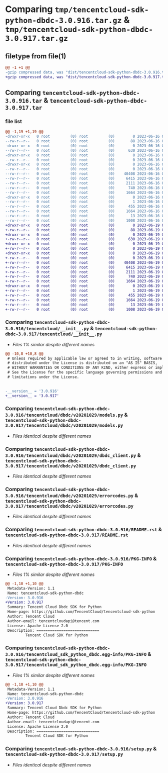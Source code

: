 # Comparing `tmp/tencentcloud-sdk-python-dbdc-3.0.916.tar.gz` & `tmp/tencentcloud-sdk-python-dbdc-3.0.917.tar.gz`

## filetype from file(1)

```diff
@@ -1 +1 @@
-gzip compressed data, was "dist/tencentcloud-sdk-python-dbdc-3.0.916.tar", last modified: Fri Jun 16 00:32:14 2023, max compression
+gzip compressed data, was "dist/tencentcloud-sdk-python-dbdc-3.0.917.tar", last modified: Mon Jun 19 00:23:34 2023, max compression
```

## Comparing `tencentcloud-sdk-python-dbdc-3.0.916.tar` & `tencentcloud-sdk-python-dbdc-3.0.917.tar`

### file list

```diff
@@ -1,19 +1,19 @@
-drwxr-xr-x   0 root         (0) root         (0)        0 2023-06-16 00:32:14.000000 tencentcloud-sdk-python-dbdc-3.0.916/
--rw-r--r--   0 root         (0) root         (0)       88 2023-06-16 00:32:14.000000 tencentcloud-sdk-python-dbdc-3.0.916/setup.cfg
-drwxr-xr-x   0 root         (0) root         (0)        0 2023-06-16 00:32:14.000000 tencentcloud-sdk-python-dbdc-3.0.916/tencentcloud/
--rw-r--r--   0 root         (0) root         (0)      630 2023-06-16 00:32:13.000000 tencentcloud-sdk-python-dbdc-3.0.916/tencentcloud/__init__.py
-drwxr-xr-x   0 root         (0) root         (0)        0 2023-06-16 00:32:14.000000 tencentcloud-sdk-python-dbdc-3.0.916/tencentcloud/dbdc/
--rw-r--r--   0 root         (0) root         (0)        0 2023-06-16 00:32:13.000000 tencentcloud-sdk-python-dbdc-3.0.916/tencentcloud/dbdc/__init__.py
-drwxr-xr-x   0 root         (0) root         (0)        0 2023-06-16 00:32:14.000000 tencentcloud-sdk-python-dbdc-3.0.916/tencentcloud/dbdc/v20201029/
--rw-r--r--   0 root         (0) root         (0)        0 2023-06-16 00:32:13.000000 tencentcloud-sdk-python-dbdc-3.0.916/tencentcloud/dbdc/v20201029/__init__.py
--rw-r--r--   0 root         (0) root         (0)    40408 2023-06-16 00:32:13.000000 tencentcloud-sdk-python-dbdc-3.0.916/tencentcloud/dbdc/v20201029/models.py
--rw-r--r--   0 root         (0) root         (0)     6415 2023-06-16 00:32:13.000000 tencentcloud-sdk-python-dbdc-3.0.916/tencentcloud/dbdc/v20201029/dbdc_client.py
--rw-r--r--   0 root         (0) root         (0)     2111 2023-06-16 00:32:13.000000 tencentcloud-sdk-python-dbdc-3.0.916/tencentcloud/dbdc/v20201029/errorcodes.py
--rw-r--r--   0 root         (0) root         (0)      740 2023-06-16 00:32:13.000000 tencentcloud-sdk-python-dbdc-3.0.916/README.rst
--rw-r--r--   0 root         (0) root         (0)     1664 2023-06-16 00:32:14.000000 tencentcloud-sdk-python-dbdc-3.0.916/PKG-INFO
-drwxr-xr-x   0 root         (0) root         (0)        0 2023-06-16 00:32:14.000000 tencentcloud-sdk-python-dbdc-3.0.916/tencentcloud_sdk_python_dbdc.egg-info/
--rw-r--r--   0 root         (0) root         (0)        1 2023-06-16 00:32:14.000000 tencentcloud-sdk-python-dbdc-3.0.916/tencentcloud_sdk_python_dbdc.egg-info/dependency_links.txt
--rw-r--r--   0 root         (0) root         (0)      455 2023-06-16 00:32:14.000000 tencentcloud-sdk-python-dbdc-3.0.916/tencentcloud_sdk_python_dbdc.egg-info/SOURCES.txt
--rw-r--r--   0 root         (0) root         (0)     1664 2023-06-16 00:32:14.000000 tencentcloud-sdk-python-dbdc-3.0.916/tencentcloud_sdk_python_dbdc.egg-info/PKG-INFO
--rw-r--r--   0 root         (0) root         (0)       13 2023-06-16 00:32:14.000000 tencentcloud-sdk-python-dbdc-3.0.916/tencentcloud_sdk_python_dbdc.egg-info/top_level.txt
--rw-r--r--   0 root         (0) root         (0)     1008 2023-06-16 00:32:13.000000 tencentcloud-sdk-python-dbdc-3.0.916/setup.py
+drwxr-xr-x   0 root         (0) root         (0)        0 2023-06-19 00:23:34.000000 tencentcloud-sdk-python-dbdc-3.0.917/
+-rw-r--r--   0 root         (0) root         (0)       88 2023-06-19 00:23:34.000000 tencentcloud-sdk-python-dbdc-3.0.917/setup.cfg
+drwxr-xr-x   0 root         (0) root         (0)        0 2023-06-19 00:23:34.000000 tencentcloud-sdk-python-dbdc-3.0.917/tencentcloud/
+-rw-r--r--   0 root         (0) root         (0)      630 2023-06-19 00:23:34.000000 tencentcloud-sdk-python-dbdc-3.0.917/tencentcloud/__init__.py
+drwxr-xr-x   0 root         (0) root         (0)        0 2023-06-19 00:23:34.000000 tencentcloud-sdk-python-dbdc-3.0.917/tencentcloud/dbdc/
+-rw-r--r--   0 root         (0) root         (0)        0 2023-06-19 00:23:34.000000 tencentcloud-sdk-python-dbdc-3.0.917/tencentcloud/dbdc/__init__.py
+drwxr-xr-x   0 root         (0) root         (0)        0 2023-06-19 00:23:34.000000 tencentcloud-sdk-python-dbdc-3.0.917/tencentcloud/dbdc/v20201029/
+-rw-r--r--   0 root         (0) root         (0)        0 2023-06-19 00:23:34.000000 tencentcloud-sdk-python-dbdc-3.0.917/tencentcloud/dbdc/v20201029/__init__.py
+-rw-r--r--   0 root         (0) root         (0)    40408 2023-06-19 00:23:34.000000 tencentcloud-sdk-python-dbdc-3.0.917/tencentcloud/dbdc/v20201029/models.py
+-rw-r--r--   0 root         (0) root         (0)     6415 2023-06-19 00:23:34.000000 tencentcloud-sdk-python-dbdc-3.0.917/tencentcloud/dbdc/v20201029/dbdc_client.py
+-rw-r--r--   0 root         (0) root         (0)     2111 2023-06-19 00:23:34.000000 tencentcloud-sdk-python-dbdc-3.0.917/tencentcloud/dbdc/v20201029/errorcodes.py
+-rw-r--r--   0 root         (0) root         (0)      740 2023-06-19 00:23:34.000000 tencentcloud-sdk-python-dbdc-3.0.917/README.rst
+-rw-r--r--   0 root         (0) root         (0)     1664 2023-06-19 00:23:34.000000 tencentcloud-sdk-python-dbdc-3.0.917/PKG-INFO
+drwxr-xr-x   0 root         (0) root         (0)        0 2023-06-19 00:23:34.000000 tencentcloud-sdk-python-dbdc-3.0.917/tencentcloud_sdk_python_dbdc.egg-info/
+-rw-r--r--   0 root         (0) root         (0)        1 2023-06-19 00:23:34.000000 tencentcloud-sdk-python-dbdc-3.0.917/tencentcloud_sdk_python_dbdc.egg-info/dependency_links.txt
+-rw-r--r--   0 root         (0) root         (0)      455 2023-06-19 00:23:34.000000 tencentcloud-sdk-python-dbdc-3.0.917/tencentcloud_sdk_python_dbdc.egg-info/SOURCES.txt
+-rw-r--r--   0 root         (0) root         (0)     1664 2023-06-19 00:23:34.000000 tencentcloud-sdk-python-dbdc-3.0.917/tencentcloud_sdk_python_dbdc.egg-info/PKG-INFO
+-rw-r--r--   0 root         (0) root         (0)       13 2023-06-19 00:23:34.000000 tencentcloud-sdk-python-dbdc-3.0.917/tencentcloud_sdk_python_dbdc.egg-info/top_level.txt
+-rw-r--r--   0 root         (0) root         (0)     1008 2023-06-19 00:23:34.000000 tencentcloud-sdk-python-dbdc-3.0.917/setup.py
```

### Comparing `tencentcloud-sdk-python-dbdc-3.0.916/tencentcloud/__init__.py` & `tencentcloud-sdk-python-dbdc-3.0.917/tencentcloud/__init__.py`

 * *Files 1% similar despite different names*

```diff
@@ -10,8 +10,8 @@
 # Unless required by applicable law or agreed to in writing, software
 # distributed under the License is distributed on an "AS IS" BASIS,
 # WITHOUT WARRANTIES OR CONDITIONS OF ANY KIND, either express or implied.
 # See the License for the specific language governing permissions and
 # limitations under the License.
 
 
-__version__ = '3.0.916'
+__version__ = '3.0.917'
```

### Comparing `tencentcloud-sdk-python-dbdc-3.0.916/tencentcloud/dbdc/v20201029/models.py` & `tencentcloud-sdk-python-dbdc-3.0.917/tencentcloud/dbdc/v20201029/models.py`

 * *Files identical despite different names*

### Comparing `tencentcloud-sdk-python-dbdc-3.0.916/tencentcloud/dbdc/v20201029/dbdc_client.py` & `tencentcloud-sdk-python-dbdc-3.0.917/tencentcloud/dbdc/v20201029/dbdc_client.py`

 * *Files identical despite different names*

### Comparing `tencentcloud-sdk-python-dbdc-3.0.916/tencentcloud/dbdc/v20201029/errorcodes.py` & `tencentcloud-sdk-python-dbdc-3.0.917/tencentcloud/dbdc/v20201029/errorcodes.py`

 * *Files identical despite different names*

### Comparing `tencentcloud-sdk-python-dbdc-3.0.916/README.rst` & `tencentcloud-sdk-python-dbdc-3.0.917/README.rst`

 * *Files identical despite different names*

### Comparing `tencentcloud-sdk-python-dbdc-3.0.916/PKG-INFO` & `tencentcloud-sdk-python-dbdc-3.0.917/PKG-INFO`

 * *Files 1% similar despite different names*

```diff
@@ -1,10 +1,10 @@
 Metadata-Version: 1.1
 Name: tencentcloud-sdk-python-dbdc
-Version: 3.0.916
+Version: 3.0.917
 Summary: Tencent Cloud Dbdc SDK for Python
 Home-page: https://github.com/TencentCloud/tencentcloud-sdk-python
 Author: Tencent Cloud
 Author-email: tencentcloudapi@tencent.com
 License: Apache License 2.0
 Description: ============================
         Tencent Cloud SDK for Python
```

### Comparing `tencentcloud-sdk-python-dbdc-3.0.916/tencentcloud_sdk_python_dbdc.egg-info/PKG-INFO` & `tencentcloud-sdk-python-dbdc-3.0.917/tencentcloud_sdk_python_dbdc.egg-info/PKG-INFO`

 * *Files 1% similar despite different names*

```diff
@@ -1,10 +1,10 @@
 Metadata-Version: 1.1
 Name: tencentcloud-sdk-python-dbdc
-Version: 3.0.916
+Version: 3.0.917
 Summary: Tencent Cloud Dbdc SDK for Python
 Home-page: https://github.com/TencentCloud/tencentcloud-sdk-python
 Author: Tencent Cloud
 Author-email: tencentcloudapi@tencent.com
 License: Apache License 2.0
 Description: ============================
         Tencent Cloud SDK for Python
```

### Comparing `tencentcloud-sdk-python-dbdc-3.0.916/setup.py` & `tencentcloud-sdk-python-dbdc-3.0.917/setup.py`

 * *Files identical despite different names*

